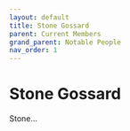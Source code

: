 ```yaml
---
layout: default
title: Stone Gossard
parent: Current Members
grand_parent: Notable People
nav_order: 1
---
```


# Stone Gossard

Stone...
